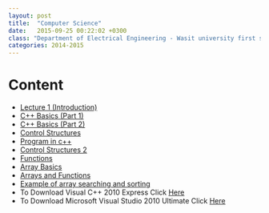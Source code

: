 ```yaml
---
layout: post
title:  "Computer Science"
date:   2015-09-25 00:22:02 +0300
class: "Department of Electrical Engineering - Wasit university first stage"
categories: 2014-2015
---
```



<h1 class="page-header">Content</h1>
<ul>
  <li><a href="2015/Introduction.pdf">Lecture 1 (Introduction)</a> </li>
  <li><a href="2015/L1.pdf">C++ Basics (Part 1)</a> </li>
  <li>
    <a href="2015/L2.pdf">C++ Basics (Part 2)</a>
  </li>
  <li>
    <a href="2015/L3.pdf">Control Structures</a>
  </li>
  <li>
    <a href="2015/h1.pdf">Program in c++</a>
  </li>
  <li>
    <a href="2015/L4.pdf">Control Structures 2</a>
  </li>

  <li>
    <a href="2015/L5.pdf">Functions </a>
  </li>
  <li>
    <a href="2015/L6.pdf">Array Basics</a>
  </li>
  <li>
    <a href="2015/L7.pdf">Arrays and Functions</a>
  </li>
  <li>
    <a href="2015/L8.pdf">Example of array searching and sorting</a>
  </li>
  
  <li>To Download Visual C++ 2010 Express Click <a href="http://go.microsoft.com/?linkid=9709949">Here</a></li>
  <li>To Download Microsoft Visual Studio 2010 Ultimate Click <a href="http://uowasit.net/upload/MVS_2010.iso">Here</a></li>
</ul>
